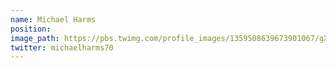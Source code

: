 ```yaml
---
name: Michael Harms
position:
image_path: https://pbs.twimg.com/profile_images/1359508639673901067/gXxRFXXQ_400x400.png
twitter: michaelharms70
---
```

